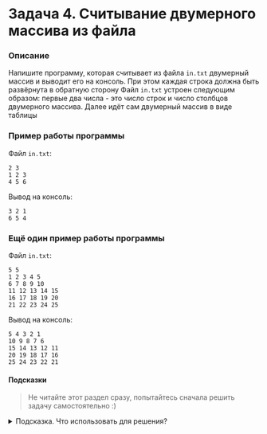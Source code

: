# Задача 4. Считывание двумерного массива из файла

### Описание
Напишите программу, которая считывает из файла `in.txt` двумерный массив и выводит его на консоль. При этом каждая строка должна быть развёрнута в обратную сторону
Файл `in.txt` устроен следующим образом: первые два числа - это число строк и число столбцов двумерного массива. Далее идёт сам двумерный массив в виде таблицы

### Пример работы программы
Файл `in.txt`:
```
2 3
1 2 3
4 5 6
```
Вывод на консоль:
```
3 2 1
6 5 4
```
### Ещё один пример работы программы
Файл `in.txt`:
```
5 5
1 2 3 4 5
6 7 8 9 10
11 12 13 14 15
16 17 18 19 20
21 22 23 24 25
```
Вывод на консоль:
```
5 4 3 2 1
10 9 8 7 6
15 14 13 12 11
20 19 18 17 16
25 24 23 22 21
```
#### Подсказки

> Не читайте этот раздел сразу, попытайтесь сначала решить задачу самостоятельно :)

<details>

<summary>Подсказка. Что использовать для решения?</summary>

Для работы с файлом в режиме чтения используйте тип `std::ifstream`

Так как размер массива заранее неизвестен - вам нужно использовать двумерный динамический массив (`int**`, `new int*[]`)

Размеры двумерного динамического массива - это первые два числа в файле

Для создания двумерного динамического массива необходимого использовать цикл `for`

Для заполнения двумерного динамического массива содержимым файла используйте вложенный цикл `for`

Для вывода двумерного динамического массива на консоль используйте вложенный цикл `for`

Для вывода на консоль используйте `std::cout`

Не забудьте закрыть файл после использования

Не забудьте очистить двумерный динамический массив. Для этого используйте цикл `for`

</details>